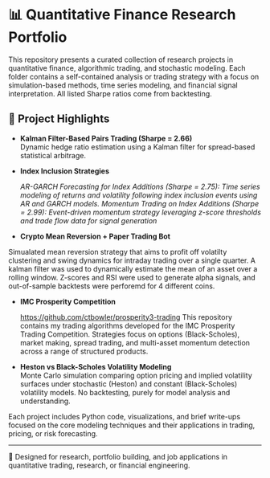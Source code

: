 # 📊 Quantitative Finance Research Portfolio

This repository presents a curated collection of research projects in quantitative finance, algorithmic trading, and stochastic modeling. Each folder contains a self-contained analysis or trading strategy with a focus on simulation-based methods, time series modeling, and financial signal interpretation. All listed Sharpe ratios come from backtesting. 

## 🧠 Project Highlights

- **Kalman Filter-Based Pairs Trading (Sharpe = 2.66)**  
  Dynamic hedge ratio estimation using a Kalman filter for spread-based statistical arbitrage.

- **Index Inclusion Strategies**
  
  *AR-GARCH Forecasting for Index Additions (Sharpe = 2.75): Time series modeling of returns and volatility following index inclusion events using AR and GARCH models.*
  *Momentum Trading on Index Additions (Sharpe = 2.99): Event-driven momentum strategy leveraging z-score thresholds and trade flow data for signal generation*

- **Crypto Mean Reversion + Paper Trading Bot**
  
Simualated mean reversion strategy that aims to profit off volatilty clustering and swing dynamics for intraday trading over a single quarter. A kalman filter was used to dynamically estimate the mean of an asset over a rolling window. Z-scores and RSI were used to generate alpha signals, and out-of-sample backtests were perforemd for 4 different coins. 

- **IMC Prosperity Competition**
  
  https://github.com/ctbowler/prosperity3-trading
  This repository contains my trading algorithms developed for the IMC Prosperity Trading Competition. Strategies focus on options (Black-Scholes), market making, spread trading, and multi-asset momentum detection across a range of structured products.
  
- **Heston vs Black-Scholes Volatility Modeling**  
  Monte Carlo simulation comparing option pricing and implied volatility surfaces under stochastic (Heston) and constant (Black-Scholes) volatility models. No backtesting, purely for model analysis and understanding. 


  

Each project includes Python code, visualizations, and brief write-ups focused on the core modeling techniques and their applications in trading, pricing, or risk forecasting.

---

📎 Designed for research, portfolio building, and job applications in quantitative trading, research, or financial engineering.


